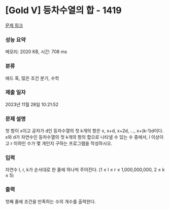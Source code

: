 # [Gold V] 등차수열의 합 - 1419 

[문제 링크](https://www.acmicpc.net/problem/1419) 

### 성능 요약

메모리: 2020 KB, 시간: 708 ms

### 분류

애드 혹, 많은 조건 분기, 수학

### 제출 일자

2023년 11월 28일 10:21:52

### 문제 설명

<p>첫 항이 x이고 공차가 d인 등차수열의 첫 k개의 항은 x, x+d, x+2d, ..., x+(k-1)d이다. x와 d가 자연수인 등차수열의 첫 k개의 항의 합으로 나타낼 수 있는 수 중에서, l 이상이고 r 이하인 수가 몇 개인지 구하는 프로그램을 작성하시오.</p>

### 입력 

 <p>자연수 l, r, k가 순서대로 한 줄에 하나씩 주어진다. (1 ≤ l ≤ r ≤ 1,000,000,000, 2 ≤ k ≤ 5)</p>

### 출력 

 <p>첫째 줄에 조건을 만족하는 수의 개수를 출력한다.</p>

